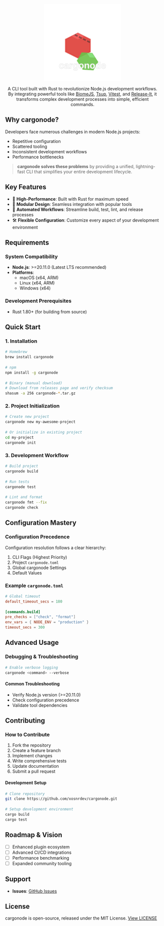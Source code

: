 <div align="center">

<img src="./docs/logo.svg" width="250px" />

A CLI tool built with Rust to revolutionize Node.js development workflows. By integrating powerful tools like [BiomeJS](https://biomejs.dev/guides/getting-started/), [Tsup](https://tsup.egoist.dev/), [Vitest](https://vitest.dev/guide/), and [Release-It](https://github.com/release-it/release-it?tab=readme-ov-file#readme), it transforms complex development processes into simple, efficient commands.

</div>

## Why cargonode?

Developers face numerous challenges in modern Node.js projects:

- Repetitive configuration
- Scattered tooling
- Inconsistent development workflows
- Performance bottlenecks

> **cargonode solves these problems** by providing a unified, lightning-fast CLI that simplifies your entire development lifecycle.

## Key Features

- 🚀 **High-Performance**: Built with Rust for maximum speed
- 🔧 **Modular Design**: Seamless integration with popular tools
- 🤖 **Automated Workflows**: Streamline build, test, lint, and release processes
- 🛠️ **Flexible Configuration**: Customize every aspect of your development environment

## Requirements

### System Compatibility

- **Node.js**: >=20.11.0 (Latest LTS recommended)
- **Platforms**:
  - macOS (x64, ARM)
  - Linux (x64, ARM)
  - Windows (x64)

### Development Prerequisites

- Rust 1.80+ (for building from source)

## Quick Start

### 1. Installation

```bash
# Homebrew
brew install cargonode

# npm
npm install -g cargonode

# Binary (manual download)
# Download from releases page and verify checksum
shasum -a 256 cargonode-*.tar.gz
```

### 2. Project Initialization

```bash
# Create new project
cargonode new my-awesome-project

# Or initialize in existing project
cd my-project
cargonode init
```

### 3. Development Workflow

```bash
# Build project
cargonode build

# Run tests
cargonode test

# Lint and format
cargonode fmt --fix
cargonode check
```

## Configuration Mastery

### Configuration Precedence

Configuration resolution follows a clear hierarchy:

1. CLI Flags (Highest Priority)
2. Project `cargonode.toml`
3. Global cargonode Settings
4. Default Values

### Example `cargonode.toml`

```toml
# Global timeout
default_timeout_secs = 180

[commands.build]
pre_checks = ["check", "format"]
env_vars = { NODE_ENV = "production" }
timeout_secs = 300
```

## Advanced Usage

### Debugging & Troubleshooting

```bash
# Enable verbose logging
cargonode <command> --verbose
```

#### Common Troubleshooting

- Verify Node.js version (>=20.11.0)
- Check configuration precedence
- Validate tool dependencies

## Contributing

### How to Contribute

1. Fork the repository
2. Create a feature branch
3. Implement changes
4. Write comprehensive tests
5. Update documentation
6. Submit a pull request

#### Development Setup

```bash
# Clone repository
git clone https://github.com/xosnrdev/cargonode.git

# Setup development environment
cargo build
cargo test
```

## Roadmap & Vision

- [ ] Enhanced plugin ecosystem
- [ ] Advanced CI/CD integrations
- [ ] Performance benchmarking
- [ ] Expanded community tooling

## Support

- **Issues**: [GitHub Issues](https://github.com/xosnrdev/cargonode/issues)

## License

cargonode is open-source, released under the MIT License.
[View LICENSE](LICENSE)
